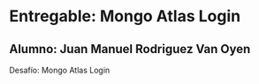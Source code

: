 # Entregable: Mongo Atlas Login
## Alumno: Juan Manuel Rodriguez Van Oyen

Desafío: Mongo Atlas Login